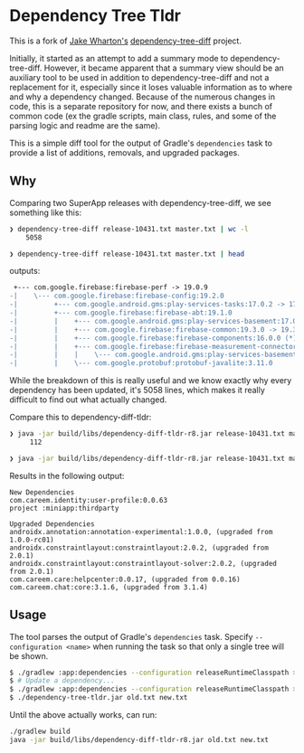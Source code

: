 # Dependency Tree Tldr

This is a fork of [Jake Wharton's](https://jakewharton.com) [dependency-tree-diff](https://github.com/JakeWharton/dependency-tree-diff) project.

Initially, it started as an attempt to add a summary mode to dependency-tree-diff. However, it became apparent that a summary view should be an auxiliary tool to be used in addition to dependency-tree-diff and not a replacement for it, especially since it loses valuable information as to where and why a dependency changed. Because of the numerous changes in code, this is a separate repository for now, and there exists a bunch of common code (ex the gradle scripts, main class, rules, and some of the parsing logic and readme are the same).

This is a simple diff tool for the output of Gradle's `dependencies` task to provide a list of additions, removals, and upgraded packages.

## Why

Comparing two SuperApp releases with dependency-tree-diff, we see something
like this:

```sh
❯ dependency-tree-diff release-10431.txt master.txt | wc -l
    5058

❯ dependency-tree-diff release-10431.txt master.txt | head
```

outputs:

```diff
 +--- com.google.firebase:firebase-perf -> 19.0.9
-|    \--- com.google.firebase:firebase-config:19.2.0
-|         +--- com.google.android.gms:play-services-tasks:17.0.2 -> 17.2.0 (*)
-|         +--- com.google.firebase:firebase-abt:19.1.0
-|         |    +--- com.google.android.gms:play-services-basement:17.0.0 -> 17.4.0 (*)
-|         |    +--- com.google.firebase:firebase-common:19.3.0 -> 19.3.1 (*)
-|         |    +--- com.google.firebase:firebase-components:16.0.0 (*)
-|         |    +--- com.google.firebase:firebase-measurement-connector:18.0.0
-|         |    |    \--- com.google.android.gms:play-services-basement:17.0.0 -> 17.4.0 (*)
-|         |    \--- com.google.protobuf:protobuf-javalite:3.11.0
```

While the breakdown of this is really useful and we know exactly why every dependency has been updated, it's 5058 lines, which makes it really difficult to find out what actually changed.

Compare this to dependency-diff-tldr:

```sh
❯ java -jar build/libs/dependency-diff-tldr-r8.jar release-10431.txt master.txt | wc -l
     112

❯ java -jar build/libs/dependency-diff-tldr-r8.jar release-10431.txt master.txt | head
```

Results in the following output:

```
New Dependencies
com.careem.identity:user-profile:0.0.63
project :miniapp:thirdparty

Upgraded Dependencies
androidx.annotation:annotation-experimental:1.0.0, (upgraded from 1.0.0-rc01)
androidx.constraintlayout:constraintlayout:2.0.2, (upgraded from 2.0.1)
androidx.constraintlayout:constraintlayout-solver:2.0.2, (upgraded from 2.0.1)
com.careem.care:helpcenter:0.0.17, (upgraded from 0.0.16)
com.careem.chat:core:3.1.6, (upgraded from 3.1.4)
```

## Usage

The tool parses the output of Gradle's `dependencies` task. Specify `--configuration <name>` when running the task so that only a single tree will be shown.

```bash
$ ./gradlew :app:dependencies --configuration releaseRuntimeClasspath > old.txt
$ # Update a dependency...
$ ./gradlew :app:dependencies --configuration releaseRuntimeClasspath > new.txt
$ ./dependency-tree-tldr.jar old.txt new.txt
```

Until the above actually works, can run:

```bash
./gradlew build
java -jar build/libs/dependency-diff-tldr-r8.jar old.txt new.txt
```
